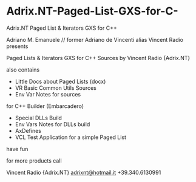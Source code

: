 # Adrix.NT-Paged-List-GXS-for-C-
Adrix.NT Paged List &amp; Iterators GXS for C++

Adriano M. Emanuele // former
Adriano de Vincenti
alias Vincent Radio
presents

Paged Lists & Iterators GXS for C++ Sources
by Vincent Radio {Adrix.NT}

also contains

- Little Docs about Paged Lists (docx)
- VR Basic Common Utils Sources
- Env Var Notes for sources

for C++ Builder (Embarcadero)

- Special DLLs Build
- Env Vars Notes for DLLs build
- AxDefines
- VCL Test Application for a simple Paged List

have fun

for more products call

Vincent Radio {Adrix.NT}
adrixnt@hotmail.it
+39.340.6130991
